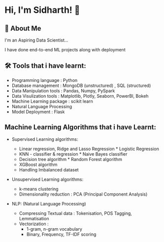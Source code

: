 
# Hi, I'm Sidharth! 👋


## 🚀 About Me
I'm an Aspiring Data Scientist...

I have done end-to-end ML projects along with deployment

## 🛠 Tools that i have learnt:

* Programming language : Python                                                            
* Database management : MongoDB (unstructured) , SQL (structured)                                                            
* Data Manipulation tools : Pandas, Numpy, PySpark
* Data Visulization tools : Matplotlib, Plotly, Seaborn, PowerBI, Bokeh
* Machine Learning package : scikit learn
* Natural Language Processing
* Model Deployment : Flask

## Machine Learning Algorithms that i have Learnt:

* Supervised Learning algorithms:
    * Linear regression, Ridge and Lasso Regression   * Logistic Regression
    * KNN - classifier & regression   * Naive Bayes classifier
    * Decision tree algorithm   * Random Forest algorithm
    * XGBoost algorithm
    * Handling Imbalanced dataset

* Unsupervised Learning algorithms:
    * k-means clustering
    * Dimensionality reduction : PCA (Principal Component Analysis)
    
* NLP: (Natural Language Processing)
    * Compressing Textual data : Tokenisation, POS Tagging, Lemmatisation
    * Vectorization : 
        * 1-gram, n-gram vocabulary
        * Binary, Frequency, TF-IDF scoring

